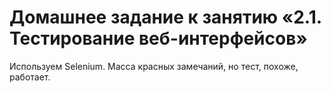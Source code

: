 # Домашнее задание к занятию «2.1. Тестирование веб-интерфейсов»

Используем Selenium. 
Масса красных замечаний, но тест, похоже, работает.
